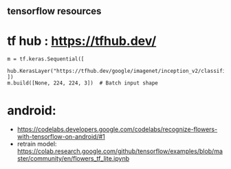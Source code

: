 ## tensorflow resources
# tf hub : https://tfhub.dev/
```
m = tf.keras.Sequential([
    hub.KerasLayer("https://tfhub.dev/google/imagenet/inception_v2/classification/4")
])
m.build([None, 224, 224, 3])  # Batch input shape
```
# android:
*  https://codelabs.developers.google.com/codelabs/recognize-flowers-with-tensorflow-on-android/#1
* retrain model: https://colab.research.google.com/github/tensorflow/examples/blob/master/community/en/flowers_tf_lite.ipynb